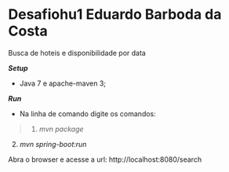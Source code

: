 # Desafiohu1 Eduardo Barboda da Costa
Busca de hoteis e disponibilidade por data

***Setup***
* Java 7 e apache-maven 3;

***Run***
* Na linha de comando digite os comandos: 
>1. *mvn package*
2. *mvn spring-boot:run*
	
Abra o browser e acesse a url: http://localhost:8080/search




